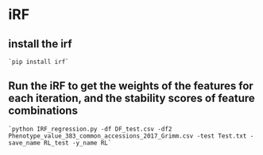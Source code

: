 # iRF
## install the irf
	`pip install irf`

## Run the iRF to get the weights of the features for each iteration, and the stability scores of feature combinations
	`python IRF_regression.py -df DF_test.csv -df2 Phenotype_value_383_common_accessions_2017_Grimm.csv -test Test.txt -save_name RL_test -y_name RL`


